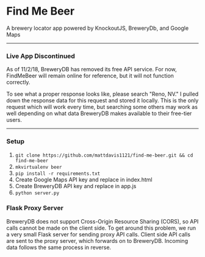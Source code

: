 # Find Me Beer
A brewery locator app powered by KnockoutJS, BreweryDb, and Google Maps

---
### Live App Discontinued

As of 11/2/18, BreweryDB has removed its free API service. For now, FindMeBeer will remain online for reference, but it will not function correctly.

To see what a proper response looks like, please search "Reno, NV." I pulled down the response data for this request and stored it locally. This is the only request which will work every time, but searching some others may work as well depending on what data BreweryDB makes available to their free-tier users.

---

### Setup
1. `git clone https://github.com/mattdavis1121/find-me-beer.git && cd find-me-beer`
2. `mkvirtualenv beer`
3. `pip install -r requirements.txt`
4. Create Google Maps API key and replace in index.html
5. Create BreweryDB API key and replace in app.js
6. `python server.py`

### Flask Proxy Server
BreweryDB does not support Cross-Origin Resource Sharing (CORS), so API calls cannot be made on the client
side. To get around this problem, we run a very small Flask server for sending proxy API calls. Client side
API calls are sent to the proxy server, which forwards on to BreweryDB. Incoming data follows the same
process in reverse.
